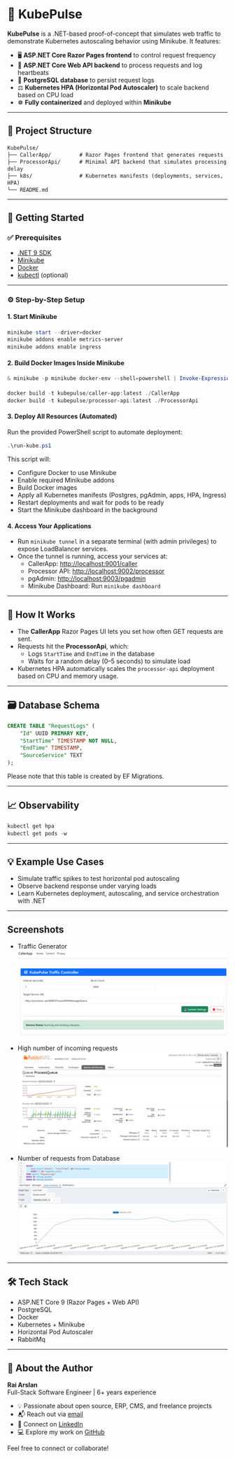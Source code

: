 # 🚀 KubePulse

**KubePulse** is a .NET-based proof-of-concept that simulates web traffic to demonstrate Kubernetes autoscaling behavior using Minikube. It features:

* 🖥️ **ASP.NET Core Razor Pages frontend** to control request frequency
* 🧠 **ASP.NET Core Web API backend** to process requests and log heartbeats
* 🐘 **PostgreSQL database** to persist request logs
* ⚖️ **Kubernetes HPA (Horizontal Pod Autoscaler)** to scale backend based on CPU load
* ☸️ **Fully containerized** and deployed within **Minikube**

* * *

## 📁 Project Structure

```text
KubePulse/
├── CallerApp/         # Razor Pages frontend that generates requests
├── ProcessorApi/      # Minimal API backend that simulates processing delay
├── k8s/               # Kubernetes manifests (deployments, services, HPA)
└── README.md
```

* * *

## 🚀 Getting Started

### ✅ Prerequisites

* [.NET 9 SDK](https://dotnet.microsoft.com/)
* [Minikube](https://minikube.sigs.k8s.io/)
* [Docker](https://www.docker.com/)
* [kubectl](https://kubernetes.io/docs/tasks/tools/) (optional)

* * *

### ⚙️ Step-by-Step Setup

#### 1\. Start Minikube

```powershell
minikube start --driver=docker
minikube addons enable metrics-server
minikube addons enable ingress
```

#### 2\. Build Docker Images Inside Minikube

```powershell
& minikube -p minikube docker-env --shell=powershell | Invoke-Expression

docker build -t kubepulse/caller-app:latest ./CallerApp
docker build -t kubepulse/processor-api:latest ./ProcessorApi
```

#### 3\. Deploy All Resources (Automated)

Run the provided PowerShell script to automate deployment:

```powershell
.\run-kube.ps1
```

This script will:

* Configure Docker to use Minikube
* Enable required Minikube addons
* Build Docker images
* Apply all Kubernetes manifests (Postgres, pgAdmin, apps, HPA, Ingress)
* Restart deployments and wait for pods to be ready
* Start the Minikube dashboard in the background

#### 4\. Access Your Applications

* Run `minikube tunnel` in a separate terminal (with admin privileges) to expose LoadBalancer services.
* Once the tunnel is running, access your services at:
  * CallerApp: [http://localhost:9001/caller](http://localhost:9001/caller)
  * Processor API: [http://localhost:9002/processor](http://localhost:9002/processor)
  * pgAdmin: [http://localhost:9003/pgadmin](http://localhost:9003/pgadmin)
  * Minikube Dashboard: Run `minikube dashboard`

* * *

## 🧠 How It Works

* The **CallerApp** Razor Pages UI lets you set how often GET requests are sent.
* Requests hit the **ProcessorApi**, which:
  * Logs `StartTime` and `EndTime` in the database
  * Waits for a random delay (0–5 seconds) to simulate load
* Kubernetes HPA automatically scales the `processor-api` deployment based on CPU and memory usage.

* * *

## 🗃️ Database Schema

```SQL
CREATE TABLE "RequestLogs" (
    "Id" UUID PRIMARY KEY,
    "StartTime" TIMESTAMP NOT NULL,
    "EndTime" TIMESTAMP,
    "SourceService" TEXT
);
```

Please note that this table is created by EF Migrations.

* * *

## 📈 Observability

```powershell
kubectl get hpa
kubectl get pods -w
```

* * *

## 💡 Example Use Cases

* Simulate traffic spikes to test horizontal pod autoscaling
* Observe backend response under varying loads
* Learn Kubernetes deployment, autoscaling, and service orchestration with .NET

* * *

## Screenshots

* Traffic Generator  
  ![Traffic Generator](docs/Traffic-Controller.png)

* High number of incoming requests  
  ![High number of incoming requests](docs/RabbitMq-Traffic.png)

* Number of requests from Database  
  ![Number of requests from Database](docs/Postgres-Incoming-Requests.png)

* * *

## 🛠 Tech Stack

* ASP.NET Core 9 (Razor Pages + Web API)
* PostgreSQL
* Docker
* Kubernetes + Minikube
* Horizontal Pod Autoscaler
* RabbitMq

* * *

## 👤 About the Author

**Rai Arslan**  
Full-Stack Software Engineer | 6+ years experience

* 💡 Passionate about open source, ERP, CMS, and freelance projects
* 📬 Reach out via [email](mailto:raiarxlan@gmail.com)
* 💼 Connect on [LinkedIn](https://www.linkedin.com/in/raiarxlan/)
* 💻 Explore my work on [GitHub](https://github.com/RaiArxlan/)

Feel free to connect or collaborate!
